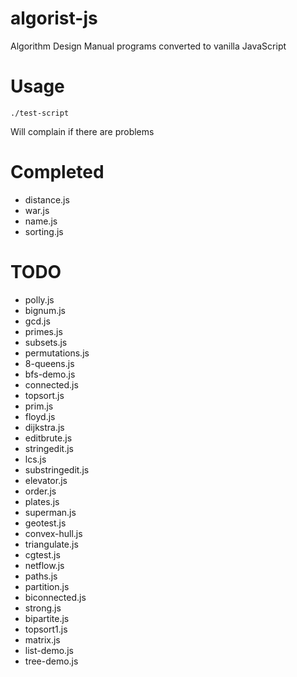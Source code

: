 # algorist-js

Algorithm Design Manual programs converted to vanilla JavaScript

# Usage

```
./test-script
```

Will complain if there are problems

# Completed

- distance.js
- war.js
- name.js
- sorting.js

# TODO

- polly.js
- bignum.js
- gcd.js
- primes.js
- subsets.js
- permutations.js
- 8-queens.js
- bfs-demo.js
- connected.js
- topsort.js
- prim.js
- floyd.js
- dijkstra.js
- editbrute.js
- stringedit.js
- lcs.js
- substringedit.js
- elevator.js
- order.js
- plates.js
- superman.js
- geotest.js
- convex-hull.js
- triangulate.js
- cgtest.js
- netflow.js
- paths.js
- partition.js
- biconnected.js
- strong.js
- bipartite.js
- topsort1.js
- matrix.js
- list-demo.js
- tree-demo.js
